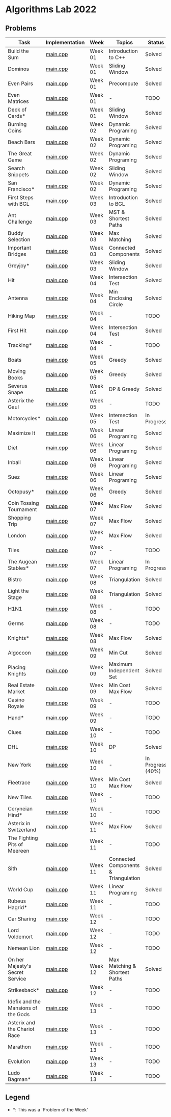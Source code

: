 # Algorithms Lab 2022

## Problems

| Task                                | Implementation                                                      | Week    | Topics                               | Status            |
|-------------------------------------|---------------------------------------------------------------------|---------|--------------------------------------|-------------------|
| Build the Sum                       | [main.cpp](week01/build_the_sum/src/main.cpp)                       | Week 01 | Introduction to C++                  | Solved            |
| Dominos                             | [main.cpp](week01/dominos/src/main.cpp)                             | Week 01 | Sliding Window                       | Solved            |
| Even Pairs                          | [main.cpp](week01/even_pairs/src/main.cpp)                          | Week 01 | Precompute                           | Solved            |
| Even Matrices                       | [main.cpp](week01/even_matrices/src/main.cpp)                       | Week 01 | -                                    | TODO              |
| Deck of Cards*                      | [main.cpp](week01/pow_deck_of_cards/src/main.cpp)                   | Week 01 | Sliding Window                       | Solved            |
| Burning Coins                       | [main.cpp](week02/burning_coins/src/main.cpp)                       | Week 02 | Dynamic Programing                   | Solved            |
| Beach Bars                          | [main.cpp](week02/beach_bars/src/main.cpp)                          | Week 02 | Dynamic Programing                   | Solved            |
| The Great Game                      | [main.cpp](week02/the_great_game/src/main.cpp)                      | Week 02 | Dynamic Programing                   | Solved            |
| Search Snippets                     | [main.cpp](week02/search_snippets/src/main.cpp)                     | Week 02 | Sliding Window                       | Solved            |
| San Francisco*                      | [main.cpp](week02/pow_san_francisco/src/main.cpp)                   | Week 02 | Dynamic Programing                   | Solved            |
| First Steps with BGL                | [main.cpp](week03/first_steps_with_bgl/src/main.cpp)                | Week 03 | Introduction to BGL                  | Solved            |
| Ant Challenge                       | [main.cpp](week03/ant_challenge/src/main.cpp)                       | Week 03 | MST & Shortest Paths                 | Solved            |
| Buddy Selection                     | [main.cpp](week03/buddy_selection/src/main.cpp)                     | Week 03 | Max Matching                         | Solved            |
| Important Bridges                   | [main.cpp](week03/important_bridges/src/main.cpp)                   | Week 03 | Connected Components                 | Solved            |
| Greyjoy*                            | [main.cpp](week03/greyjoy/src/main.cpp)                             | Week 03 | Sliding Window                       | Solved            |
| Hit                                 | [main.cpp](week04/hit/src/main.cpp)                                 | Week 04 | Intersection Test                    | Solved            |
| Antenna                             | [main.cpp](week04/antenna/src/main.cpp)                             | Week 04 | Min Enclosing Circle                 | Solved            |
| Hiking Map                          | [main.cpp](week04/hiking_map/src/main.cpp)                          | Week 04 | -                                    | TODO              |
| First Hit                           | [main.cpp](week04/first_hit/src/main.cpp)                           | Week 04 | Intersection Test                    | Solved            |
| Tracking*                           | [main.cpp](week04/tracking/src/main.cpp)                            | Week 04 | -                                    | TODO              |
| Boats                               | [main.cpp](week05/boats/src/main.cpp)                               | Week 05 | Greedy                               | Solved            |
| Moving Books                        | [main.cpp](week05/moving_books/src/main.cpp)                        | Week 05 | Greedy                               | Solved            |
| Severus Snape                       | [main.cpp](week05/severus_snape/src/main.cpp)                       | Week 05 | DP & Greedy                          | Solved            |
| Asterix the Gaul                    | [main.cpp](week05/asterix_the_gaul/src/main.cpp)                    | Week 05 | -                                    | TODO              |
| Motorcycles*                        | [main.cpp](week05/motorcycles/src/main.cpp)                         | Week 05 | Intersection Test                    | In Progress       |
| Maximize It                         | [main.cpp](week06/what_is_the_max/src/main.cpp)                     | Week 06 | Linear Programing                    | Solved            |
| Diet                                | [main.cpp](week06/diet/src/main.cpp)                                | Week 06 | Linear Programing                    | Solved            |
| Inball                              | [main.cpp](week06/inball/src/main.cpp)                              | Week 06 | Linear Programing                    | Solved            |
| Suez                                | [main.cpp](week06/suez/src/main.cpp)                                | Week 06 | Linear Programing                    | Solved            |
| Octopusy*                           | [main.cpp](week06/octopusy/src/main.cpp)                            | Week 06 | Greedy                               | Solved            |
| Coin Tossing Tournament             | [main.cpp](week07/coin_tossing_tournament/src/main.cpp)             | Week 07 | Max Flow                             | Solved            |
| Shopping Trip                       | [main.cpp](week07/shopping_trip/src/main.cpp)                       | Week 07 | Max Flow                             | Solved            |
| London                              | [main.cpp](week07/london/src/main.cpp)                              | Week 07 | Max Flow                             | Solved            |
| Tiles                               | [main.cpp](week07/tiles/src/main.cpp)                               | Week 07 | -                                    | TODO              |
| The Augean Stables*                 | [main.cpp](week07/the_augean_stables/src/main.cpp)                  | Week 07 | Linear Programing                    | In Progress       |
| Bistro                              | [main.cpp](week08/bistro/src/main.cpp)                              | Week 08 | Triangulation                        | Solved            |
| Light the Stage                     | [main.cpp](week08/light_the_stage/src/main.cpp)                     | Week 08 | Triangulation                        | Solved            |
| H1N1                                | [main.cpp](week08/h1n1/src/main.cpp)                                | Week 08 | -                                    | TODO              |
| Germs                               | [main.cpp](week08/germs/src/main.cpp)                               | Week 08 | -                                    | TODO              |
| Knights*                            | [main.cpp](week08/knights/src/main.cpp)                             | Week 08 | Max Flow                             | Solved            |
| Algocoon                            | [main.cpp](week09/algocoon/src/main.cpp)                            | Week 09 | Min Cut                              | Solved            |
| Placing Knights                     | [main.cpp](week09/placing_knights/src/main.cpp)                     | Week 09 | Maximum Independent Set              | Solved            |
| Real Estate Market                  | [main.cpp](week09/real_estate_market/src/main.cpp)                  | Week 09 | Min Cost Max Flow                    | Solved            |
| Casino Royale                       | [main.cpp](week09/casino_royale/src/main.cpp)                       | Week 09 | -                                    | TODO              |
| Hand*                               | [main.cpp](week09/hand/src/main.cpp)                                | Week 09 | -                                    | TODO              |
| Clues                               | [main.cpp](week10/clues/src/main.cpp)                               | Week 10 | -                                    | TODO              |
| DHL                                 | [main.cpp](week10/DHL/src/main.cpp)                                 | Week 10 | DP                                   | Solved            |
| New York                            | [main.cpp](week10/new_york/src/main.cpp)                            | Week 10 | -                                    | In Progress (40%) |
| Fleetrace                           | [main.cpp](week10/fleetrace/src/main.cpp)                           | Week 10 | Min Cost Max Flow                    | Solved            |
| New Tiles                           | [main.cpp](week10/new_tiles/src/main.cpp)                           | Week 10 | -                                    | TODO              |
| Ceryneian Hind*                     | [main.cpp](week10/ceryneian_hind/src/main.cpp)                      | Week 10 | -                                    | TODO              |
| Asterix in Switzerland              | [main.cpp](week11/asterix_in_switzerland/src/main.cpp)              | Week 11 | Max Flow                             | Solved            |
| The Fighting Pits of Meereen        | [main.cpp](week11/the_fighting_pits_of_meereen/src/main.cpp)        | Week 11 | -                                    | TODO              |
| Sith                                | [main.cpp](week11/sith/src/main.cpp)                                | Week 11 | Connected Components & Triangulation | Solved            |
| World Cup                           | [main.cpp](week11/worldcup/src/main.cpp)                            | Week 11 | Linear Programing                    | Solved            |
| Rubeus Hagrid*                      | [main.cpp](week11/rubeus_hagrid/src/main.cpp)                       | Week 11 | -                                    | TODO              |
| Car Sharing                         | [main.cpp](week12/car_sharing/src/main.cpp)                         | Week 12 | -                                    | TODO              |
| Lord Voldemort                      | [main.cpp](week12/lord_voldemort/src/main.cpp)                      | Week 12 | -                                    | TODO              |
| Nemean Lion                         | [main.cpp](week12/nemean_lion/src/main.cpp)                         | Week 12 | -                                    | TODO              |
| On her Majesty's Secret Service     | [main.cpp](week12/on_her_majestys_secret_service/src/main.cpp)      | Week 12 | Max Matching & Shortest Paths        | Solved            |
| Strikesback*                        | [main.cpp](week12/strikesback/src/main.cpp)                         | Week 12 | -                                    | TODO              |
| Idefix and the Mansions of the Gods | [main.cpp](week13/idefix_and_the_mansions_of_the_gods/src/main.cpp) | Week 13 | -                                    | TODO              |
| Asterix and the Chariot Race        | [main.cpp](week13/asterix_and_the_chario_race/src/main.cpp)         | Week 13 | -                                    | TODO              |
| Marathon                            | [main.cpp](week13/marathon/src/main.cpp)                            | Week 13 | -                                    | TODO              |
| Evolution                           | [main.cpp](week13/evolution/src/main.cpp)                           | Week 13 | -                                    | TODO              |
| Ludo Bagman*                        | [main.cpp](week13/ludo_bagman/src/main.cpp)                         | Week 13 | -                                    | TODO              |

## Legend
- *: This was a 'Problem of the Week'
